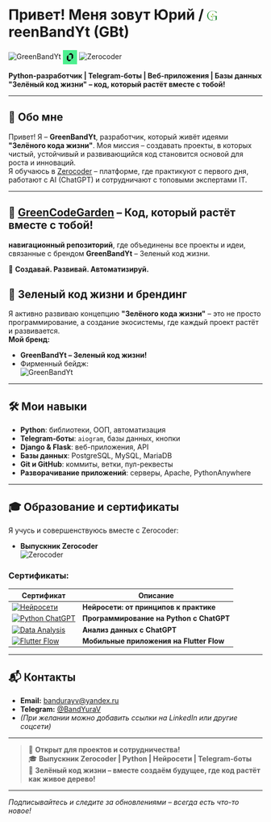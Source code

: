 # Привет! Меня зовут Юрий / <img src="https://raw.githubusercontent.com/GreenBandYt/GreenBandYt/main/assets/images/b_logo_g.png" width="20" alt="G" style="vertical-align: -2px;">reenBandYt (GBt)

<p>
  <img src="https://img.shields.io/badge/GreenBandYt-Зелёный_код_жизни-32CD32?style=for-the-badge&logo=leaflet&logoColor=white" alt="GreenBandYt">
  <img src="https://raw.githubusercontent.com/GreenBandYt/GreenBandYt/main/assets/logos/zerocoder.png" width="28" height="28" alt="Zerocoder" style="vertical-align: middle; border-radius: 50;">
  <img src="https://img.shields.io/badge/Zerocoder-Выпускник-%239B59B6?style=for-the-badge" alt="Zerocoder">
</p>






**Python-разработчик | Telegram-боты | Веб-приложения | Базы данных**  
**"Зелёный код жизни" – код, который растёт вместе с тобой!**

---

## 🌿 Обо мне

Привет! Я – **GreenBandYt**, разработчик, который живёт идеями **"Зелёного кода жизни"**. Моя миссия – создавать проекты, в которых чистый, устойчивый и развивающийся код становится основой для роста и инноваций.  
Я обучаюсь в [Zerocoder](https://zerocoder.ru/) – платформе, где практикуют с первого дня, работают с AI (ChatGPT) и сотрудничают с топовыми экспертами IT.

---
  
## 🌿 [GreenCodeGarden](https://github.com/GreenBandYt/GreenCodeGarden) – Код, который растёт вместе с тобой!
**навигационный репозиторий**, где объединены все проекты и идеи, связанные с брендом **GreenBandYt** – Зеленый код жизни.

📌 **Создавай. Развивай. Автоматизируй.**

## 🌱 Зеленый код жизни и брендинг

Я активно развиваю концепцию **"Зелёного кода жизни"** – это не просто программирование, а создание экосистемы, где каждый проект растёт и развивается.  
**Мой бренд:**  
- **GreenBandYt – Зеленый код жизни!**  
- Фирменный бейдж:  
  ![GreenBandYt](https://img.shields.io/badge/GreenBandYt-Зелёный_код_жизни-32CD32?style=for-the-badge&logo=leaflet&logoColor=white)
---
## 🛠 Мои навыки

- **Python**: библиотеки, ООП, автоматизация
- **Telegram-боты**: `aiogram`, базы данных, кнопки
- **Django & Flask**: веб-приложения, API
- **Базы данных**: PostgreSQL, MySQL, MariaDB
- **Git и GitHub**: коммиты, ветки, пул-реквесты
- **Разворачивание приложений**: серверы, Apache, PythonAnywhere
---
## 🎓 Образование и сертификаты

Я учусь и совершенствуюсь вместе с Zerocoder:

- **Выпускник Zerocoder**  
  ![Zerocoder](https://img.shields.io/badge/Zerocoder-Выпускник-%239B59B6?style=flat-square)

### Сертификаты:

| Сертификат | Описание |
|------------|----------|
| [![Нейросети](https://raw.githubusercontent.com/GreenBandYt/GreenBandYt/main/assets/certificates/thumbnails/thumbnail_14581.png)](https://raw.githubusercontent.com/GreenBandYt/GreenBandYt/main/certificates/Diploma_14581.png) | **Нейросети: от принципов к практике** |
| [![Python ChatGPT](https://raw.githubusercontent.com/GreenBandYt/GreenBandYt/main/assets/certificates/thumbnails/thumbnail_13873.png)](https://raw.githubusercontent.com/GreenBandYt/GreenBandYt/main/certificates/Diploma_13873.png) | **Программирование на Python с ChatGPT** |
| [![Data Analysis](https://raw.githubusercontent.com/GreenBandYt/GreenBandYt/main/assets/certificates/thumbnails/thumbnail_14009.png)](https://raw.githubusercontent.com/GreenBandYt/GreenBandYt/main/certificates/Diploma_14009.png) | **Анализ данных с ChatGPT** |
| [![Flutter Flow](https://raw.githubusercontent.com/GreenBandYt/GreenBandYt/main/assets/certificates/thumbnails/thumbnail_15253.png)](https://raw.githubusercontent.com/GreenBandYt/GreenBandYt/main/certificates/Diploma_15253.png) | **Мобильные приложения на Flutter Flow** |

---

## 📬 Контакты

- **Email:** [bandurayv@yandex.ru](mailto:bandurayv@yandex.ru)
- **Telegram:** [@BandYuraV](https://t.me/BandYuraV)
- *(При желании можно добавить ссылки на LinkedIn или другие соцсети)*

---

> 🚀 **Открыт для проектов и сотрудничества!**  
> 🎓 **Выпускник Zerocoder | Python | Нейросети | Telegram-боты**  
> 🌱 **Зелёный код жизни – вместе создаём будущее, где код растёт как живое дерево!**

---

*Подписывайтесь и следите за обновлениями – всегда есть что-то новое!*
